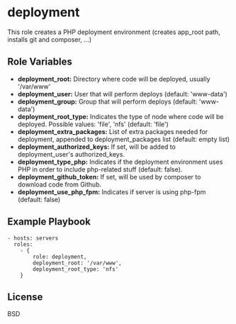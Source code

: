 deployment
==========

This role creates a PHP deployment environment (creates app_root path, installs git and composer, ...)

Role Variables
--------------

* **deployment_root:** Directory where code will be deployed, usually '/var/www'
* **deployment_user:** User that will perform deploys (default: 'www-data')
* **deployment_group:** Group that will perform deploys (default: 'www-data')
* **deployment_root_type:** Indicates the type of node where code will be deployed. Possible values: 'file', 'nfs' (default: 'file')
* **deployment_extra_packages:** List of extra packages needed for deployment, appended to deployment_packages list (default: empty list)
* **deployment_authorized_keys:** If set, will be added to deployment_user's authorized_keys.
* **deployment_type_php:** Indicates if the deployment environment uses PHP in order to include php-related stuff (default: false).
* **deployment_github_token:** If set, will be used by composer to download code from Github.
* **deployment_use_php_fpm:** Indicates if server is using php-fpm (default: false)

Example Playbook
----------------

    - hosts: servers
      roles:
        - { 
            role: deployment,
            deployment_root: '/var/www',
            deployment_root_type: 'nfs'
        }

License
-------

BSD
